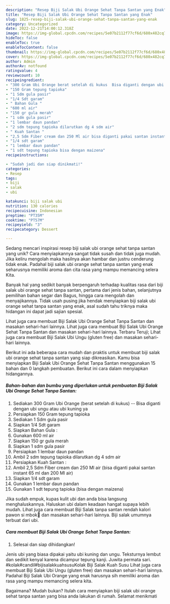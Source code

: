 ```yaml
---
description: "Resep Biji Salak Ubi Orange Sehat Tanpa Santan yang Enak"
title: "Resep Biji Salak Ubi Orange Sehat Tanpa Santan yang Enak"
slug: 1825-resep-biji-salak-ubi-orange-sehat-tanpa-santan-yang-enak
category: Uncategorized
date: 2022-12-21T14:00:12.318Z
image: https://img-global.cpcdn.com/recipes/5e07b2112f77cf6d/680x482cq70/biji-salak-ubi-orange-sehat-tanpa-santan-foto-resep-utama.jpg
hideToc: false
enableToc: true
enableTocContent: false
thumbnail: https://img-global.cpcdn.com/recipes/5e07b2112f77cf6d/680x482cq70/biji-salak-ubi-orange-sehat-tanpa-santan-foto-resep-utama.jpg
cover: https://img-global.cpcdn.com/recipes/5e07b2112f77cf6d/680x482cq70/biji-salak-ubi-orange-sehat-tanpa-santan-foto-resep-utama.jpg
author: Admin
authorAv: notfound
ratingvalue: 4
reviewcount: 10
recipeingredient:
- "300 Gram Ubi Orange berat setelah di kukus  Bisa diganti dengan ubi ungu atau ubi kuning ya"
- "150 Gram tepung tapioka"
- "1 Sdm gula pasir"
- "1/4 Sdt garam"
- " Bahan Gula "
- "600 ml air"
- "150 gr gula merah"
- "1 sdm gula pasir"
- "1 lembar daun pandan"
- "2 sdm tepung tapioka dilarutkan dg 4 sdm air"
- " Kuah Santan "
- "2,5 Sdm Fiber cream dan 250 Ml air bisa diganti pakai santan instant 65 ml dan 200 Ml air"
- "1/4 sdt garam"
- "1 lembar daun pandan"
- "1 sdt tepung tapioka bisa dengan maizena"
recipeinstructions:

- "Sudah jadi dan siap dinikmati!"
categories:
- Resep
tags:
- biji
- salak
- ubi

katakunci: biji salak ubi 
nutrition: 130 calories
recipecuisine: Indonesian
preptime: "PT35M"
cooktime: "PT57M"
recipeyield: "3"
recipecategory: Dessert

---
```





Sedang mencari inspirasi resep biji salak ubi orange sehat tanpa santan yang unik? Cara menyiapkannya sangat tidak susah dan tidak juga mudah. Jika keliru mengolah maka hasilnya akan hambar dan justru cenderung tidak enak. Padahal biji salak ubi orange sehat tanpa santan yang enak seharusnya memiliki aroma dan cita rasa yang mampu memancing selera Kita.





Banyak hal yang sedikit banyak berpengaruh terhadap kualitas rasa dari biji salak ubi orange sehat tanpa santan, pertama dari jenis bahan, selanjutnya pemilihan bahan segar dan Bagus, hingga cara mengolah dan menyajikannya. Tidak usah pusing jika hendak menyiapkan biji salak ubi orange sehat tanpa santan yang enak,      asal sudah tahu triknya maka hidangan ini dapat jadi sajian spesial.














Lihat juga cara membuat Biji Salak Ubi Orange Sehat Tanpa Santan dan masakan sehari-hari lainnya. Lihat juga cara membuat Biji Salak Ubi Orange Sehat Tanpa Santan dan masakan sehari-hari lainnya. Terbaru Teruji; Lihat juga cara membuat Biji Salak Ubi Ungu (gluten free) dan masakan sehari-hari lainnya.






Berikut ini ada beberapa cara mudah dan praktis untuk membuat biji salak ubi orange sehat tanpa santan yang siap dikreasikan. Kamu bisa menyiapkan Biji Salak Ubi Orange Sehat Tanpa Santan menggunakan 15 bahan dan 0 langkah pembuatan. Berikut ini cara dalam menyiapkan hidangannya.

<!--inarticleads1-->

##### Bahan-bahan dan bumbu yang diperlukan untuk pembuatan Biji Salak Ubi Orange Sehat Tanpa Santan:

1. Sediakan 300 Gram Ubi Orange (berat setelah di kukus) -- Bisa diganti dengan ubi ungu atau ubi kuning ya
1. Persiapkan 150 Gram tepung tapioka
1. Sediakan 1 Sdm gula pasir
1. Siapkan 1/4 Sdt garam
1. Siapkan  Bahan Gula :
1. Gunakan 600 ml air
1. Siapkan 150 gr gula merah
1. Siapkan 1 sdm gula pasir
1. Persiapkan 1 lembar daun pandan
1. Ambil 2 sdm tepung tapioka dilarutkan dg 4 sdm air
1. Persiapkan  Kuah Santan :
1. Ambil 2,5 Sdm Fiber cream dan 250 Ml air (bisa diganti pakai santan instant 65 ml dan 200 Ml air)
1. Siapkan 1/4 sdt garam
1. Gunakan 1 lembar daun pandan
1. Gunakan 1 sdt tepung tapioka (bisa dengan maizena)


Jika sudah empuk, kupas kulit ubi dan anda bisa langsung menghaluskannya. Haluskan ubi dalam keadaan hangat supaya lebih mudah. Lihat juga cara membuat Biji Salak tanpa santan rendah kalori pawon si mbok🍠 dan masakan sehari-hari lainnya. Biji salak umumnya terbuat dari ubi. 

<!--inarticleads2-->

##### Cara membuat Biji Salak Ubi Orange Sehat Tanpa Santan:


1. Selesai dan siap dihidangkan!

Jenis ubi yang biasa dipakai yaitu ubi kuning dan ungu. Teksturnya lembut dan sedikit kenyal karena dicampur tepung kanji. Juwita permata sari. #kolak#candil#bijisalakkuahsusuKolak Biji Salak Kuah Susu Lihat juga cara membuat Biji Salak Ubi Ungu (gluten free) dan masakan sehari-hari lainnya. Padahal Biji Salak Ubi Orange yang enak harusnya sih memiliki aroma dan rasa yang mampu memancing selera kita. 

Bagaimana? Mudah bukan? Itulah cara menyiapkan biji salak ubi orange sehat tanpa santan yang bisa anda lakukan di rumah. Selamat menikmati

